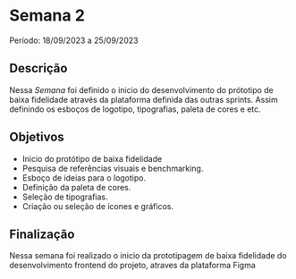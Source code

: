 # Semana 2

Período: 18/09/2023 a 25/09/2023

## Descrição

Nessa _Semana_ foi definido o inicio do desenvolvimento do prótotipo de baixa fidelidade através da plataforma definida das outras sprints. Assim definindo os esboços de logotipo, tipografias, paleta de cores e etc.

## Objetivos

- Inicio do protótipo de baixa fidelidade
- Pesquisa de referências visuais e benchmarking.
- Esboço de ideias para o logotipo.
- Definição da paleta de cores.
- Seleção de tipografias.
- Criação ou seleção de ícones e gráficos.

## Finalização

Nessa semana foi realizado o inicio da prototipagem de baixa fidelidade do desenvolvimento frontend do projeto, atraves da plataforma Figma